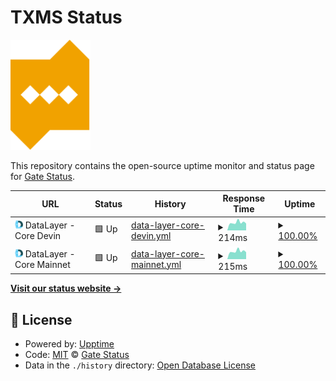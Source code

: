 # TXMS Status

<img src="assets/logo/txms.svg" width="128"/>

This repository contains the open-source uptime monitor and status page for [Gate Status](https://txms.info).

<!--start: status pages-->
<!-- This summary is generated by Upptime (https://github.com/upptime/upptime) -->
<!-- Do not edit this manually, your changes will be overwritten -->
<!-- prettier-ignore -->
| URL | Status | History | Response Time | Uptime |
| --- | ------ | ------- | ------------- | ------ |
| <img alt="" src="https://raw.githubusercontent.com/gatestatus/txms/master/assets/providers/datalayer.png" height="13"> DataLayer - Core Devin | 🟩 Up | [data-layer-core-devin.yml](https://github.com/gatestatus/txms/commits/HEAD/history/data-layer-core-devin.yml) | <details><summary><img alt="Response time graph" src="./graphs/data-layer-core-devin/response-time-week.png" height="20"> 214ms</summary><br><a href="https://txms.info/history/data-layer-core-devin"><img alt="Response time 355" src="https://img.shields.io/endpoint?url=https%3A%2F%2Fraw.githubusercontent.com%2Fgatestatus%2Ftxms%2FHEAD%2Fapi%2Fdata-layer-core-devin%2Fresponse-time.json"></a><br><a href="https://txms.info/history/data-layer-core-devin"><img alt="24-hour response time 189" src="https://img.shields.io/endpoint?url=https%3A%2F%2Fraw.githubusercontent.com%2Fgatestatus%2Ftxms%2FHEAD%2Fapi%2Fdata-layer-core-devin%2Fresponse-time-day.json"></a><br><a href="https://txms.info/history/data-layer-core-devin"><img alt="7-day response time 214" src="https://img.shields.io/endpoint?url=https%3A%2F%2Fraw.githubusercontent.com%2Fgatestatus%2Ftxms%2FHEAD%2Fapi%2Fdata-layer-core-devin%2Fresponse-time-week.json"></a><br><a href="https://txms.info/history/data-layer-core-devin"><img alt="30-day response time 236" src="https://img.shields.io/endpoint?url=https%3A%2F%2Fraw.githubusercontent.com%2Fgatestatus%2Ftxms%2FHEAD%2Fapi%2Fdata-layer-core-devin%2Fresponse-time-month.json"></a><br><a href="https://txms.info/history/data-layer-core-devin"><img alt="1-year response time 355" src="https://img.shields.io/endpoint?url=https%3A%2F%2Fraw.githubusercontent.com%2Fgatestatus%2Ftxms%2FHEAD%2Fapi%2Fdata-layer-core-devin%2Fresponse-time-year.json"></a></details> | <details><summary><a href="https://txms.info/history/data-layer-core-devin">100.00%</a></summary><a href="https://txms.info/history/data-layer-core-devin"><img alt="All-time uptime 100.00%" src="https://img.shields.io/endpoint?url=https%3A%2F%2Fraw.githubusercontent.com%2Fgatestatus%2Ftxms%2FHEAD%2Fapi%2Fdata-layer-core-devin%2Fuptime.json"></a><br><a href="https://txms.info/history/data-layer-core-devin"><img alt="24-hour uptime 100.00%" src="https://img.shields.io/endpoint?url=https%3A%2F%2Fraw.githubusercontent.com%2Fgatestatus%2Ftxms%2FHEAD%2Fapi%2Fdata-layer-core-devin%2Fuptime-day.json"></a><br><a href="https://txms.info/history/data-layer-core-devin"><img alt="7-day uptime 100.00%" src="https://img.shields.io/endpoint?url=https%3A%2F%2Fraw.githubusercontent.com%2Fgatestatus%2Ftxms%2FHEAD%2Fapi%2Fdata-layer-core-devin%2Fuptime-week.json"></a><br><a href="https://txms.info/history/data-layer-core-devin"><img alt="30-day uptime 100.00%" src="https://img.shields.io/endpoint?url=https%3A%2F%2Fraw.githubusercontent.com%2Fgatestatus%2Ftxms%2FHEAD%2Fapi%2Fdata-layer-core-devin%2Fuptime-month.json"></a><br><a href="https://txms.info/history/data-layer-core-devin"><img alt="1-year uptime 100.00%" src="https://img.shields.io/endpoint?url=https%3A%2F%2Fraw.githubusercontent.com%2Fgatestatus%2Ftxms%2FHEAD%2Fapi%2Fdata-layer-core-devin%2Fuptime-year.json"></a></details>
| <img alt="" src="https://raw.githubusercontent.com/gatestatus/txms/master/assets/providers/datalayer.png" height="13"> DataLayer - Core Mainnet | 🟩 Up | [data-layer-core-mainnet.yml](https://github.com/gatestatus/txms/commits/HEAD/history/data-layer-core-mainnet.yml) | <details><summary><img alt="Response time graph" src="./graphs/data-layer-core-mainnet/response-time-week.png" height="20"> 215ms</summary><br><a href="https://txms.info/history/data-layer-core-mainnet"><img alt="Response time 335" src="https://img.shields.io/endpoint?url=https%3A%2F%2Fraw.githubusercontent.com%2Fgatestatus%2Ftxms%2FHEAD%2Fapi%2Fdata-layer-core-mainnet%2Fresponse-time.json"></a><br><a href="https://txms.info/history/data-layer-core-mainnet"><img alt="24-hour response time 190" src="https://img.shields.io/endpoint?url=https%3A%2F%2Fraw.githubusercontent.com%2Fgatestatus%2Ftxms%2FHEAD%2Fapi%2Fdata-layer-core-mainnet%2Fresponse-time-day.json"></a><br><a href="https://txms.info/history/data-layer-core-mainnet"><img alt="7-day response time 215" src="https://img.shields.io/endpoint?url=https%3A%2F%2Fraw.githubusercontent.com%2Fgatestatus%2Ftxms%2FHEAD%2Fapi%2Fdata-layer-core-mainnet%2Fresponse-time-week.json"></a><br><a href="https://txms.info/history/data-layer-core-mainnet"><img alt="30-day response time 237" src="https://img.shields.io/endpoint?url=https%3A%2F%2Fraw.githubusercontent.com%2Fgatestatus%2Ftxms%2FHEAD%2Fapi%2Fdata-layer-core-mainnet%2Fresponse-time-month.json"></a><br><a href="https://txms.info/history/data-layer-core-mainnet"><img alt="1-year response time 335" src="https://img.shields.io/endpoint?url=https%3A%2F%2Fraw.githubusercontent.com%2Fgatestatus%2Ftxms%2FHEAD%2Fapi%2Fdata-layer-core-mainnet%2Fresponse-time-year.json"></a></details> | <details><summary><a href="https://txms.info/history/data-layer-core-mainnet">100.00%</a></summary><a href="https://txms.info/history/data-layer-core-mainnet"><img alt="All-time uptime 100.00%" src="https://img.shields.io/endpoint?url=https%3A%2F%2Fraw.githubusercontent.com%2Fgatestatus%2Ftxms%2FHEAD%2Fapi%2Fdata-layer-core-mainnet%2Fuptime.json"></a><br><a href="https://txms.info/history/data-layer-core-mainnet"><img alt="24-hour uptime 100.00%" src="https://img.shields.io/endpoint?url=https%3A%2F%2Fraw.githubusercontent.com%2Fgatestatus%2Ftxms%2FHEAD%2Fapi%2Fdata-layer-core-mainnet%2Fuptime-day.json"></a><br><a href="https://txms.info/history/data-layer-core-mainnet"><img alt="7-day uptime 100.00%" src="https://img.shields.io/endpoint?url=https%3A%2F%2Fraw.githubusercontent.com%2Fgatestatus%2Ftxms%2FHEAD%2Fapi%2Fdata-layer-core-mainnet%2Fuptime-week.json"></a><br><a href="https://txms.info/history/data-layer-core-mainnet"><img alt="30-day uptime 100.00%" src="https://img.shields.io/endpoint?url=https%3A%2F%2Fraw.githubusercontent.com%2Fgatestatus%2Ftxms%2FHEAD%2Fapi%2Fdata-layer-core-mainnet%2Fuptime-month.json"></a><br><a href="https://txms.info/history/data-layer-core-mainnet"><img alt="1-year uptime 100.00%" src="https://img.shields.io/endpoint?url=https%3A%2F%2Fraw.githubusercontent.com%2Fgatestatus%2Ftxms%2FHEAD%2Fapi%2Fdata-layer-core-mainnet%2Fuptime-year.json"></a></details>

<!--end: status pages-->

[**Visit our status website →**](https://txms.info)

## 📄 License

- Powered by: [Upptime](https://github.com/upptime/upptime)
- Code: [MIT](./LICENSE) © [Gate Status](https://txms.info)
- Data in the `./history` directory: [Open Database License](https://opendatacommons.org/licenses/odbl/1-0/)
